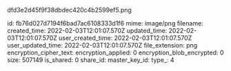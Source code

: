 dfd3e2d45f9f38dbdec420c4b2599ef5.png

id: fb76d027d7194f6bad7ac6108333d1f6
mime: image/png
filename: 
created_time: 2022-02-03T12:01:07.570Z
updated_time: 2022-02-03T12:01:07.570Z
user_created_time: 2022-02-03T12:01:07.570Z
user_updated_time: 2022-02-03T12:01:07.570Z
file_extension: png
encryption_cipher_text: 
encryption_applied: 0
encryption_blob_encrypted: 0
size: 507149
is_shared: 0
share_id: 
master_key_id: 
type_: 4